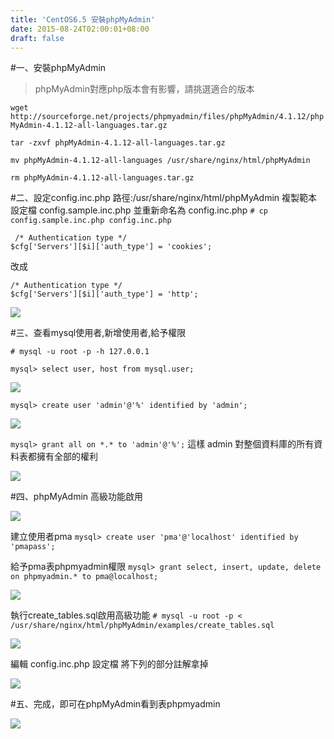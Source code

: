 ```yaml
---
title: 'CentOS6.5 安裝phpMyAdmin'
date: 2015-08-24T02:00:01+08:00
draft: false
---
```

#一、安裝phpMyAdmin
>phpMyAdmin對應php版本會有影響，請挑選適合的版本

`wget http://sourceforge.net/projects/phpmyadmin/files/phpMyAdmin/4.1.12/phpMyAdmin-4.1.12-all-languages.tar.gz`

`tar -zxvf phpMyAdmin-4.1.12-all-languages.tar.gz`

`mv phpMyAdmin-4.1.12-all-languages /usr/share/nginx/html/phpMyAdmin`

`rm phpMyAdmin-4.1.12-all-languages.tar.gz`

#二、設定config.inc.php
路徑:/usr/share/nginx/html/phpMyAdmin
複製範本設定檔 config.sample.inc.php 並重新命名為 config.inc.php
`# cp config.sample.inc.php config.inc.php`

```
 /* Authentication type */
$cfg['Servers'][$i]['auth_type'] = 'cookies';
```
改成
```
/* Authentication type */
$cfg['Servers'][$i]['auth_type'] = 'http';
```

<img desc="" src="//imagehosting.rickyfun.net/201508/A01-01.png">

#三、查看mysql使用者,新增使用者,給予權限

`# mysql -u root -p -h 127.0.0.1`

`mysql> select user, host from mysql.user;`

<img desc="" src="//imagehosting.rickyfun.net/201508/A01-02.png">

`mysql> create user 'admin'@'%' identified by 'admin';`

<img desc="" src="//imagehosting.rickyfun.net/201508/A01-03.png">

`mysql> grant all on *.* to 'admin'@'%';`
這樣 admin 對整個資料庫的所有資料表都擁有全部的權利

<img desc="" src="//imagehosting.rickyfun.net/201508/A01-04.png">

#四、phpMyAdmin 高級功能啟用

<img desc="" src="//imagehosting.rickyfun.net/201508/A01-05.png">

建立使用者pma
`mysql> create user 'pma'@'localhost' identified by 'pmapass';`

給予pma表phpmyadmin權限
`mysql> grant select, insert, update, delete on phpmyadmin.* to pma@localhost;`

<img desc="" src="//imagehosting.rickyfun.net/201508/A01-06.png">

執行create_tables.sql啟用高級功能
`# mysql -u root -p < /usr/share/nginx/html/phpMyAdmin/examples/create_tables.sql`

<img desc="" src="//imagehosting.rickyfun.net/201508/A01-07.png">

編輯 config.inc.php 設定檔
將下列的部分註解拿掉

<img desc="" src="//imagehosting.rickyfun.net/201508/A01-08.png">

#五、完成，即可在phpMyAdmin看到表phpmyadmin

<img desc="" src="//imagehosting.rickyfun.net/201508/A01-09.png">
